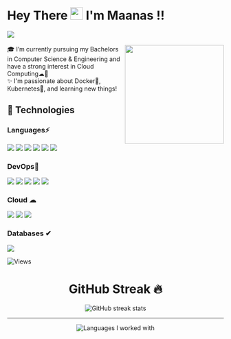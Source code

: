 #  Hey There <img src="https://github.com/TheDudeThatCode/TheDudeThatCode/blob/master/Assets/Hi.gif" width="29px"> I'm Maanas !!

<a href="www.linkedin.com/in/maanas24"> <!--  GIF  -->
  <img src="https://img.shields.io/badge/LinkedIn-0077B5?style=for-the-badge&logo=linkedin&logoColor=white" /> 
 </a> 
<br> <br>
<img align='right' src="https://media.giphy.com/media/M9gbBd9nbDrOTu1Mqx/giphy.gif" width="230">
🎓 I’m currently pursuing my Bachelors in Computer Science & Engineering and have a strong interest in Cloud Computing☁💙 <br />
✨ I'm passionate about Docker🐋, Kubernetes🎡, and learning new things!

## 🚀 Technologies 

### Languages⚡
<img src="https://img.shields.io/badge/Python-3776AB?style=for-the-badge&logo=python&logoColor=white" /> <img src="https://img.shields.io/badge/Java-ED8B00?style=for-the-badge&logo=java&logoColor=white" /> <img src="https://img.shields.io/badge/C%2B%2B-00599C?style=for-the-badge&logo=c%2B%2B&logoColor=white" /> <img src ="https://img.shields.io/badge/HTML5-E34F26?style=for-the-badge&logo=html5&logoColor=white" /> <img src ="https://img.shields.io/badge/CSS3-1572B6?style=for-the-badge&logo=css3&logoColor=white" /> <img src ="https://img.shields.io/badge/php-787CB5?style=for-the-badge&logo=php&logoColor=white" />

### DevOps💙 
<img src="https://img.shields.io/badge/Docker-2CA5E0?style=for-the-badge&logo=docker&logoColor=white"> <img src="https://img.shields.io/badge/kubernetes-326ce5.svg?&style=for-the-badge&logo=kubernetes&logoColor=white"> <img src="https://img.shields.io/badge/Git-F05032?style=for-the-badge&logo=git&logoColor=white"> <img src="https://img.shields.io/badge/GitHub-100000?style=for-the-badge&logo=github&logoColor=white"> <img src="https://img.shields.io/badge/Linux-FCC624?style=for-the-badge&logo=linux&logoColor=black" /> 

### Cloud ☁
<img src="https://img.shields.io/badge/Amazon_AWS-232F3E?style=for-the-badge&logo=amazon-aws&logoColor=white" /> <img src="https://img.shields.io/badge/Google_Cloud-4285F4?style=for-the-badge&logo=google-cloud&logoColor=white" /> <img src= "https://camo.githubusercontent.com/78c52198e5a4e177db0d305f78419dbdad83cec004e761333cf32c8dee4113b0/68747470733a2f2f696d672e736869656c64732e696f2f7374617469632f76313f7374796c653d666f722d7468652d6261646765266d6573736167653d49424d26636f6c6f723d303532464144266c6f676f3d49424d266c6f676f436f6c6f723d464646464646266c6162656c3d" /> 


### Databases ✔
<img src="https://img.shields.io/badge/MySQL-00000F?style=for-the-badge&logo=mysql&logoColor=white">

![Views](https://komarev.com/ghpvc/?username=Maanas74)
<div align="center">
  <h1> GitHub Streak 🔥 </h1>
  
![GitHub streak stats](https://github-readme-streak-stats.herokuapp.com/?user=Maanas74) 

  <hr>
  
![Languages I worked with](https://github-readme-stats.vercel.app/api/top-langs/?username=Maanas74)

</div>
